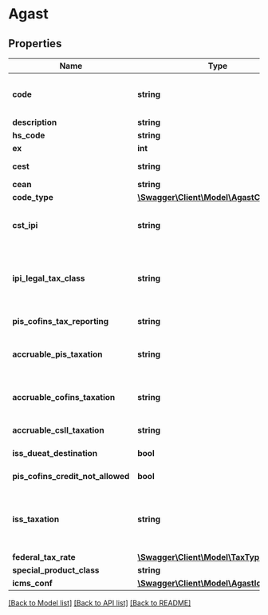 # Agast

## Properties
Name | Type | Description | Notes
------------ | ------------- | ------------- | -------------
**code** | **string** | Agast Code. AGAST (Avalara Goods and Services Types) are preset products with default tax definitions available to be used as provided or copied to create an specific comapany item. | 
**description** | **string** | Agast Description | [optional] 
**hs_code** | **string** | harmonized code, NCM or LC 116 | [optional] 
**ex** | **int** | hsCode Exception for IPI tax | [optional] 
**cest** | **string** | tax substitution code - Codigo especificador da Substuicao Tributaria | [optional] 
**cean** | **string** | GTIN NUMBER | [optional] 
**code_type** | [**\Swagger\Client\Model\AgastCodeType**](AgastCodeType.md) |  | [optional] 
**cst_ipi** | **string** | Inform if this process is subject to IPI taxation on output process - &#39;50&#39; # Saída Tributada - &#39;51&#39; # Saída Tributável com Alíquota Zero - &#39;52&#39; # Saída Isenta - &#39;53&#39; # Saída Não-Tributada - &#39;54&#39; # Saída Imune | [optional] 
**ipi_legal_tax_class** | **string** | Legal tax classificação for IPI (enquadramento tributário) When the process has CST IPI 52 or 54, it is mandatory to inform a Reason Code, see Anexo XIV - Código de Enquadramento Legal do IPI from  http://www.nfe.fazenda.gov.br/portal/exibirArquivo.aspx?conteudo&#x3D;mCnJajU4BKU&#x3D; | [optional] 
**pis_cofins_tax_reporting** | **string** | when the company is Real Profit inform if this item is cumulative or no cumulative by default | [optional] 
**accruable_pis_taxation** | **string** | Inform if this item by nature is subject to PIS taxation or exempt - &#39;T&#39; # TAXABLE - &#39;Z&#39; # TAXABLE WITH RATE&#x3D;0.00 - &#39;E&#39; # EXEMPT - &#39;H&#39; # SUSPENDED - &#39;N&#39; # NO TAXABLE | [optional] 
**accruable_cofins_taxation** | **string** | Inform if this item by nature is subject to COFINS taxation or exempt - &#39;T&#39; # TAXABLE - &#39;Z&#39; # TAXABLE WITH RATE&#x3D;0.00 - &#39;E&#39; # EXEMPT - &#39;H&#39; # SUSPENDED - &#39;N&#39; # NO TAXABLE | [optional] 
**accruable_csll_taxation** | **string** | Inform if this item by nature is subject to CSLL taxation or exempt - &#39;T&#39; # TAXABLE - &#39;E&#39; # EXEMPT | [optional] 
**iss_dueat_destination** | **bool** | for service items with City Jurisdiction, inform where the ISS tax is due | [optional] 
**pis_cofins_credit_not_allowed** | **bool** | on Real Profit Purchase transaction, inform if this item allows tax credits when it is non-cumulative | [optional] 
**iss_taxation** | **string** | - &#39;T&#39; # TAXABLE - TRIBUTÁVEL INCLUSIVE PARA EXPORTAÇÃO&#39; - &#39;E&#39; # TAXABLE WITH EXEMPTION FOR EXPORTS - ISENTO PARA SERVIÇOS PRESTADOS AO EXTERIOR (DEFAULT) - &#39;F&#39; # EXEMPT - &#39;A&#39; # SUSPENDED FOR ADMINISTRATIVE REASON - &#39;L&#39; # SUSPENDED FOR LEGAL DECISION - &#39;I&#39; # IMMUNE | [optional] 
**federal_tax_rate** | [**\Swagger\Client\Model\TaxTypeRate[]**](TaxTypeRate.md) | This is an array of tax object related to an agast. | [optional] 
**special_product_class** | **string** |  | [optional] 
**icms_conf** | [**\Swagger\Client\Model\AgastIcmsConf[]**](AgastIcmsConf.md) | One per State | [optional] 

[[Back to Model list]](../README.md#documentation-for-models) [[Back to API list]](../README.md#documentation-for-api-endpoints) [[Back to README]](../README.md)


